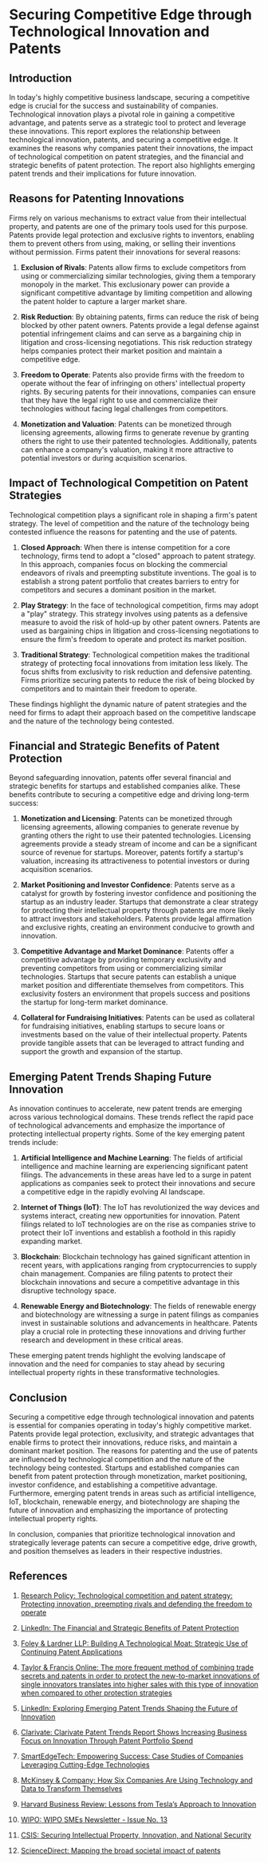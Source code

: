 # Securing Competitive Edge through Technological Innovation and Patents

## Introduction

In today's highly competitive business landscape, securing a competitive edge is crucial for the success and sustainability of companies. Technological innovation plays a pivotal role in gaining a competitive advantage, and patents serve as a strategic tool to protect and leverage these innovations. This report explores the relationship between technological innovation, patents, and securing a competitive edge. It examines the reasons why companies patent their innovations, the impact of technological competition on patent strategies, and the financial and strategic benefits of patent protection. The report also highlights emerging patent trends and their implications for future innovation. 

## Reasons for Patenting Innovations

Firms rely on various mechanisms to extract value from their intellectual property, and patents are one of the primary tools used for this purpose. Patents provide legal protection and exclusive rights to inventors, enabling them to prevent others from using, making, or selling their inventions without permission. Firms patent their innovations for several reasons:

1. **Exclusion of Rivals**: Patents allow firms to exclude competitors from using or commercializing similar technologies, giving them a temporary monopoly in the market. This exclusionary power can provide a significant competitive advantage by limiting competition and allowing the patent holder to capture a larger market share.

2. **Risk Reduction**: By obtaining patents, firms can reduce the risk of being blocked by other patent owners. Patents provide a legal defense against potential infringement claims and can serve as a bargaining chip in litigation and cross-licensing negotiations. This risk reduction strategy helps companies protect their market position and maintain a competitive edge.

3. **Freedom to Operate**: Patents also provide firms with the freedom to operate without the fear of infringing on others' intellectual property rights. By securing patents for their innovations, companies can ensure that they have the legal right to use and commercialize their technologies without facing legal challenges from competitors.

4. **Monetization and Valuation**: Patents can be monetized through licensing agreements, allowing firms to generate revenue by granting others the right to use their patented technologies. Additionally, patents can enhance a company's valuation, making it more attractive to potential investors or during acquisition scenarios.

## Impact of Technological Competition on Patent Strategies

Technological competition plays a significant role in shaping a firm's patent strategy. The level of competition and the nature of the technology being contested influence the reasons for patenting and the use of patents. 

1. **Closed Approach**: When there is intense competition for a core technology, firms tend to adopt a "closed" approach to patent strategy. In this approach, companies focus on blocking the commercial endeavors of rivals and preempting substitute inventions. The goal is to establish a strong patent portfolio that creates barriers to entry for competitors and secures a dominant position in the market.

2. **Play Strategy**: In the face of technological competition, firms may adopt a "play" strategy. This strategy involves using patents as a defensive measure to avoid the risk of hold-up by other patent owners. Patents are used as bargaining chips in litigation and cross-licensing negotiations to ensure the firm's freedom to operate and protect its market position.

3. **Traditional Strategy**: Technological competition makes the traditional strategy of protecting focal innovations from imitation less likely. The focus shifts from exclusivity to risk reduction and defensive patenting. Firms prioritize securing patents to reduce the risk of being blocked by competitors and to maintain their freedom to operate.

These findings highlight the dynamic nature of patent strategies and the need for firms to adapt their approach based on the competitive landscape and the nature of the technology being contested.

## Financial and Strategic Benefits of Patent Protection

Beyond safeguarding innovation, patents offer several financial and strategic benefits for startups and established companies alike. These benefits contribute to securing a competitive edge and driving long-term success:

1. **Monetization and Licensing**: Patents can be monetized through licensing agreements, allowing companies to generate revenue by granting others the right to use their patented technologies. Licensing agreements provide a steady stream of income and can be a significant source of revenue for startups. Moreover, patents fortify a startup's valuation, increasing its attractiveness to potential investors or during acquisition scenarios.

2. **Market Positioning and Investor Confidence**: Patents serve as a catalyst for growth by fostering investor confidence and positioning the startup as an industry leader. Startups that demonstrate a clear strategy for protecting their intellectual property through patents are more likely to attract investors and stakeholders. Patents provide legal affirmation and exclusive rights, creating an environment conducive to growth and innovation.

3. **Competitive Advantage and Market Dominance**: Patents offer a competitive advantage by providing temporary exclusivity and preventing competitors from using or commercializing similar technologies. Startups that secure patents can establish a unique market position and differentiate themselves from competitors. This exclusivity fosters an environment that propels success and positions the startup for long-term market dominance.

4. **Collateral for Fundraising Initiatives**: Patents can be used as collateral for fundraising initiatives, enabling startups to secure loans or investments based on the value of their intellectual property. Patents provide tangible assets that can be leveraged to attract funding and support the growth and expansion of the startup.

## Emerging Patent Trends Shaping Future Innovation

As innovation continues to accelerate, new patent trends are emerging across various technological domains. These trends reflect the rapid pace of technological advancements and emphasize the importance of protecting intellectual property rights. Some of the key emerging patent trends include:

1. **Artificial Intelligence and Machine Learning**: The fields of artificial intelligence and machine learning are experiencing significant patent filings. The advancements in these areas have led to a surge in patent applications as companies seek to protect their innovations and secure a competitive edge in the rapidly evolving AI landscape.

2. **Internet of Things (IoT)**: The IoT has revolutionized the way devices and systems interact, creating new opportunities for innovation. Patent filings related to IoT technologies are on the rise as companies strive to protect their IoT inventions and establish a foothold in this rapidly expanding market.

3. **Blockchain**: Blockchain technology has gained significant attention in recent years, with applications ranging from cryptocurrencies to supply chain management. Companies are filing patents to protect their blockchain innovations and secure a competitive advantage in this disruptive technology space.

4. **Renewable Energy and Biotechnology**: The fields of renewable energy and biotechnology are witnessing a surge in patent filings as companies invest in sustainable solutions and advancements in healthcare. Patents play a crucial role in protecting these innovations and driving further research and development in these critical areas.

These emerging patent trends highlight the evolving landscape of innovation and the need for companies to stay ahead by securing intellectual property rights in these transformative technologies.

## Conclusion

Securing a competitive edge through technological innovation and patents is essential for companies operating in today's highly competitive market. Patents provide legal protection, exclusivity, and strategic advantages that enable firms to protect their innovations, reduce risks, and maintain a dominant market position. The reasons for patenting and the use of patents are influenced by technological competition and the nature of the technology being contested. Startups and established companies can benefit from patent protection through monetization, market positioning, investor confidence, and establishing a competitive advantage. Furthermore, emerging patent trends in areas such as artificial intelligence, IoT, blockchain, renewable energy, and biotechnology are shaping the future of innovation and emphasizing the importance of protecting intellectual property rights.

In conclusion, companies that prioritize technological innovation and strategically leverage patents can secure a competitive edge, drive growth, and position themselves as leaders in their respective industries.

## References

1. [Research Policy: Technological competition and patent strategy: Protecting innovation, preempting rivals and defending the freedom to operate](https://www.sciencedirect.com/science/article/pii/S0048733323000690)

2. [LinkedIn: The Financial and Strategic Benefits of Patent Protection](https://www.linkedin.com/pulse/patents-startups-safeguarding-innovation-competitive-landscape-s-icorc)

3. [Foley & Lardner LLP: Building A Technological Moat: Strategic Use of Continuing Patent Applications](https://www.foley.com/insights/publications/2022/08/technological-moat-continuing-patent-applications/)

4. [Taylor & Francis Online: The more frequent method of combining trade secrets and patents in order to protect the new-to-market innovations of single innovators translates into higher sales with this type of innovation when compared to other protection strategies](https://www.tandfonline.com/doi/full/10.1080/13571516.2019.1553291)

5. [LinkedIn: Exploring Emerging Patent Trends Shaping the Future of Innovation](https://www.linkedin.com/pulse/exploring-emerging-patent-trends-shaping-future-innovation-rullo)

6. [Clarivate: Clarivate Patent Trends Report Shows Increasing Business Focus on Innovation Through Patent Portfolio Spend](https://clarivate.com/news/clarivate-patent-trends-report-shows-increasing-business-focus-on-innovation-through-patent-portfolio-spend/)

7. [SmartEdgeTech: Empowering Success: Case Studies of Companies Leveraging Cutting-Edge Technologies](https://www.smartedgetech.io/empowering-success-case-studies-of-companies-leveraging-cutting-edge-technologies/)

8. [McKinsey & Company: How Six Companies Are Using Technology and Data to Transform Themselves](https://www.mckinsey.com/capabilities/mckinsey-digital/our-insights/how-six-companies-are-using-technology-and-data-to-transform-themselves)

9. [Harvard Business Review: Lessons from Tesla’s Approach to Innovation](https://hbr.org/2020/02/lessons-from-teslas-approach-to-innovation)

10. [WIPO: WIPO SMEs Newsletter - Issue No. 13](https://www.wipo.int/edocs/mdocs/sme/en/wipo_smes_bwn_13/wipo_smes_bwn_13_5_park.pdf)

11. [CSIS: Securing Intellectual Property, Innovation, and National Security](https://www.csis.org/analysis/securing-intellectual-property-innovation-and-national-security)

12. [ScienceDirect: Mapping the broad societal impact of patents](https://www.sciencedirect.com/science/article/abs/pii/S0166497215000838)